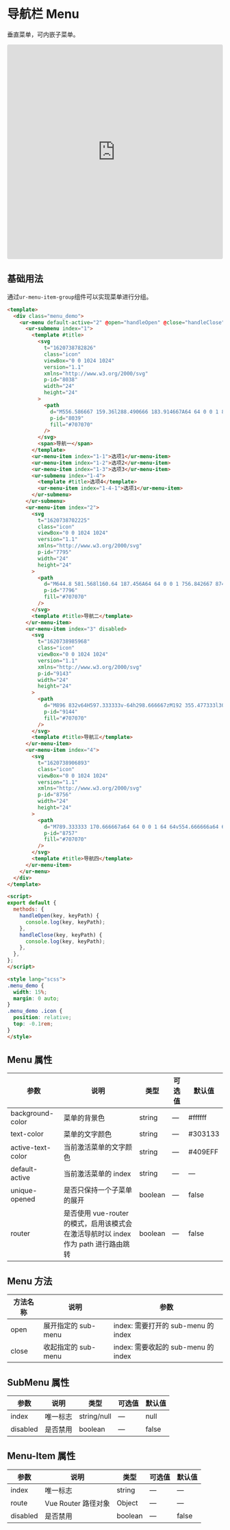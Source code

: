 # 导航栏 Menu

垂直菜单，可内嵌子菜单。

<iframe src="https://codesandbox.io/embed/menu-mqvvn?fontsize=14&hidenavigation=1&module=%2Fsrc%2Fcomponents%2Fmenu.vue&theme=dark"
     style="width:100%; height:500px; border:0; border-radius: 4px; overflow:hidden;"
     title="menu"
     allow="accelerometer; ambient-light-sensor; camera; encrypted-media; geolocation; gyroscope; hid; microphone; midi; payment; usb; vr; xr-spatial-tracking"
     sandbox="allow-forms allow-modals allow-popups allow-presentation allow-same-origin allow-scripts"
   ></iframe>

## 基础用法

通过`ur-menu-item-group`组件可以实现菜单进行分组。

```html
<template>
  <div class="menu_demo">
    <ur-menu default-active="2" @open="handleOpen" @close="handleClose">
      <ur-submenu index="1">
        <template #title>
          <svg
            t="1620738782826"
            class="icon"
            viewBox="0 0 1024 1024"
            version="1.1"
            xmlns="http://www.w3.org/2000/svg"
            p-id="8038"
            width="24"
            height="24"
          >
            <path
              d="M556.586667 159.36l288.490666 183.914667A64 64 0 0 1 874.666667 397.248v392.746667a64 64 0 0 1-64 64l-224-0.021334V597.333333H448v256.64l-213.333333 0.042667a64 64 0 0 1-64-64V391.68a64 64 0 0 1 30.272-54.4l287.530666-178.346667a64 64 0 0 1 68.138667 0.426667z"
              p-id="8039"
              fill="#707070"
            />
          </svg>
          <span>导航一</span>
        </template>
        <ur-menu-item index="1-1">选项1</ur-menu-item>
        <ur-menu-item index="1-2">选项2</ur-menu-item>
        <ur-menu-item index="1-3">选项3</ur-menu-item>
        <ur-submenu index="1-4">
          <template #title>选项4</template>
          <ur-menu-item index="1-4-1">选项1</ur-menu-item>
        </ur-submenu>
      </ur-submenu>
      <ur-menu-item index="2">
        <svg
          t="1620738702225"
          class="icon"
          viewBox="0 0 1024 1024"
          version="1.1"
          xmlns="http://www.w3.org/2000/svg"
          p-id="7795"
          width="24"
          height="24"
        >
          <path
            d="M644.8 581.568l160.64 187.456A64 64 0 0 1 756.842667 874.666667H267.157333a64 64 0 0 1-48.597333-105.642667l160.661333-187.434667A254.805333 254.805333 0 0 0 512 618.666667c48.64 0 94.08-13.546667 132.8-37.098667zM512 149.333333c117.824 0 213.333333 95.509333 213.333333 213.333334s-95.509333 213.333333-213.333333 213.333333-213.333333-95.509333-213.333333-213.333333S394.176 149.333333 512 149.333333z"
            p-id="7796"
            fill="#707070"
          />
        </svg>
        <template #title>导航二</template>
      </ur-menu-item>
      <ur-menu-item index="3" disabled>
        <svg
          t="1620738985968"
          class="icon"
          viewBox="0 0 1024 1024"
          version="1.1"
          xmlns="http://www.w3.org/2000/svg"
          p-id="9143"
          width="24"
          height="24"
        >
          <path
            d="M896 832v64H597.333333v-64h298.666667zM192 355.477333l300.373333 132.672-1.621333 375.978667a64.064 64.064 0 0 1-2.346667-1.002667l-258.389333-114.730666A64 64 0 0 1 192 689.898667V355.477333zM896 725.333333v64H597.333333v-64h298.666667z m0-106.666666v64H597.333333v-64h298.666667z m-59.264-259.626667V576h-280.746667l0.362667-86.122667 280.384-130.837333zM540.352 160.853333l258.346667 114.752c9.834667 4.373333 18.197333 11.008 24.533333 19.157334l-297.002667 139.114666-318.784-141.482666a63.914667 63.914667 0 0 1 22.570667-16.789334l258.389333-114.730666a64 64 0 0 1 51.946667 0z"
            p-id="9144"
            fill="#707070"
          />
        </svg>
        <template #title>导航三</template>
      </ur-menu-item>
      <ur-menu-item index="4">
        <svg
          t="1620738906893"
          class="icon"
          viewBox="0 0 1024 1024"
          version="1.1"
          xmlns="http://www.w3.org/2000/svg"
          p-id="8756"
          width="24"
          height="24"
        >
          <path
            d="M789.333333 170.666667a64 64 0 0 1 64 64v554.666666a64 64 0 0 1-64 64H234.666667a64 64 0 0 1-64-64V234.666667a64 64 0 0 1 64-64h554.666666zM341.333333 693.333333h-106.666666V789.333333h106.666666v-96z m448 0H405.333333V789.333333h384v-96zM341.333333 533.333333h-106.666666v96h106.666666V533.333333z m448 0H405.333333v96h384V533.333333z m-448-160h-106.666666V469.333333h106.666666v-96z m448 0H405.333333V469.333333h384v-96z"
            p-id="8757"
            fill="#707070"
          />
        </svg>
        <template #title>导航四</template>
      </ur-menu-item>
    </ur-menu>
  </div>
</template>

<script>
export default {
  methods: {
    handleOpen(key, keyPath) {
      console.log(key, keyPath);
    },
    handleClose(key, keyPath) {
      console.log(key, keyPath);
    },
  },
};
</script>

<style lang="scss">
.menu_demo {
  width: 15%;
  margin: 0 auto;
}
.menu_demo .icon {
  position: relative;
  top: -0.1rem;
}
</style>
```
## Menu 属性
| 参数              | 说明                                                         | 类型    | 可选值 | 默认值  |
| ----------------- | ------------------------------------------------------------ | ------- | ------ | ------- |
| background-color  | 菜单的背景色                                                 | string  | —      | #ffffff |
| text-color        | 菜单的文字颜色                                               | string  | —      | #303133 |
| active-text-color | 当前激活菜单的文字颜色                                       | string  | —      | #409EFF |
| default-active    | 当前激活菜单的 index                                         | string  | —      | —       |
| unique-opened     | 是否只保持一个子菜单的展开                                   | boolean | —      | false   |
| router            | 是否使用 vue-router 的模式，启用该模式会在激活导航时以 index 作为 path 进行路由跳转 | boolean | —      | false   |

## Menu 方法
| 方法名称 | 说明                | 参数                                |
| -------- | ------------------- | ----------------------------------- |
| open     | 展开指定的 sub-menu | index: 需要打开的 sub-menu 的 index |
| close    | 收起指定的 sub-menu | index: 需要收起的 sub-menu 的 index |

## SubMenu 属性
| 参数     | 说明     | 类型        | 可选值 | 默认值 |
| -------- | -------- | ----------- | ------ | ------ |
| index    | 唯一标志 | string/null | —      | null   |
| disabled | 是否禁用 | boolean     | —      | false  |

## Menu-Item 属性
| 参数     | 说明                | 类型    | 可选值 | 默认值 |
| -------- | ------------------- | ------- | ------ | ------ |
| index    | 唯一标志            | string  | —      | —      |
| route    | Vue Router 路径对象 | Object  | —      | —      |
| disabled | 是否禁用            | boolean | —      | false  |